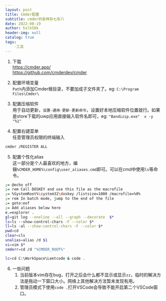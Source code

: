 ```yaml
---
layout: post
title: Cmder配置
subtitle: cmder的各种杂七杂八
date: 2022-08-19
author: hxlh50k
header-img: null
catalog: true
tags:
    -工具
---
```


1. 下载  
https://cmder.app/  
https://github.com/cmderdev/cmder  

2. 配置环境变量  
```Path```内添加Cmder根目录，不要加成子文件夹了。eg: ```C:\Program Files\Cmder\```

3. 配置压缩软件  
用于自动更新，```设置-通用-更新-更新命令```，设置好本地压缩软件位置就行。如果是store下载的uwp应用直接输入软件名即可，eg: ```"Bandizip.exe"  x -y "%1"```

4. 配置右键菜单  
任意管理员权限的终端输入
```bash
cmder /REGISTER ALL
```

5. 配置个性化alias  
这一部分是个人最喜欢的地方，编辑```%CMDER_HOME%\config\user_aliases.cmd```即可。可以在cmd中使用```ls```等命令。
```bash
;= @echo off
;= rem Call DOSKEY and use this file as the macrofile
;= %SystemRoot%\system32\doskey /listsize=1000 /macrofile=%0%
;= rem In batch mode, jump to the end of the file
;= goto:eof
;= Add aliases below here
e.=explorer .
gl=git log --oneline --all --graph --decorate  $*
ls=ls --show-control-chars -F --color $*
ll=ls -al --show-control-chars -F --color $*
pwd=cd
clear=cls
unalias=alias /d $1
vi=vim $*
cmderr=cd /d "%CMDER_ROOT%"

lc=cd C:\WorkSpace\Leetcode & code .

```

6. 一些问题  
    1. 当前版本vim存在bug，打开之后会什么都不显示或显示```zz```，临时的解决方法是拖动一下窗口大小。网络上其他解决方法暂未发现有用。
    2. 管理员模式下使用```code .```打开VSCode会导致不能开启第二个VSCode窗口。